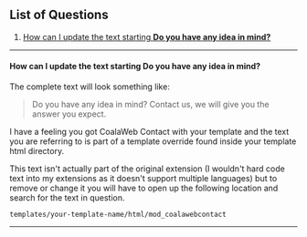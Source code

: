 ## List of Questions
1.  [How can I update the text starting **Do you have any idea in mind?**](#q1)

***

#### <a name="q1"></a>How can I update the text starting **Do you have any idea in mind?**

The complete text will look something like:

> Do you have any idea in mind? Contact us, we will give you the answer you expect. 

I have a feeling you got CoalaWeb Contact with your template and the text you are referring to is part of a template override found inside your template html directory.

This text isn't actually part of the original extension (I wouldn't hard code text into my extensions as it doesn't support multiple languages) but to remove or change it you will have to open up the following location and search for the text in question.

    templates/your-template-name/html/mod_coalawebcontact

***